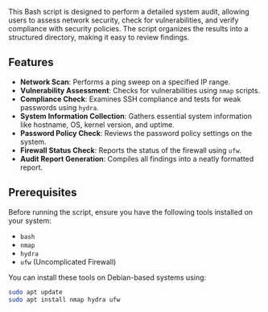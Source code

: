 This Bash script is designed to perform a detailed system audit, allowing users to assess network security, check for vulnerabilities, and verify compliance with security policies. The script organizes the results into a structured directory, making it easy to review findings.

## Features

- **Network Scan**: Performs a ping sweep on a specified IP range.
- **Vulnerability Assessment**: Checks for vulnerabilities using `nmap` scripts.
- **Compliance Check**: Examines SSH compliance and tests for weak passwords using `hydra`.
- **System Information Collection**: Gathers essential system information like hostname, OS, kernel version, and uptime.
- **Password Policy Check**: Reviews the password policy settings on the system.
- **Firewall Status Check**: Reports the status of the firewall using `ufw`.
- **Audit Report Generation**: Compiles all findings into a neatly formatted report.

## Prerequisites

Before running the script, ensure you have the following tools installed on your system:

- `bash`
- `nmap`
- `hydra`
- `ufw` (Uncomplicated Firewall)

You can install these tools on Debian-based systems using:

```bash
sudo apt update
sudo apt install nmap hydra ufw
